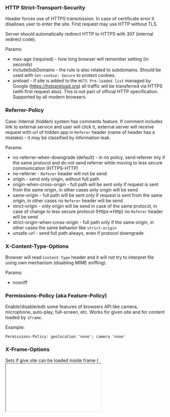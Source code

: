 ### HTTP Strict-Transport-Security

Header forces use of HTTPS transmission. In case of certificate error it disallows user to enter the site.
First request may use HTTP without TLS. 

Server should automatically redirect HTTP to HTTPS with 307 (internal redirect code).

Params:
* max-age (required) - how long browser will remember setting (in seconds)
* includeSubDomains - the rule is also related to subdomains. Should be used with `Set-cookie: Secure` to protect cookies.  
* preload - if site is added to the `HSTS Pre-loaded list` managed by Google (https://hstspreload.org) all traffic will be transferred via HTTPS (with first request also). This is not part of official HTTP specification. Supported by all modern browsers.

### Referrer-Policy

Case: Internal (hidden) system has comments feature. If comment includes link to external service and user will click it, external server will receive request with url of hidden app in `Referer` header (name of header has a mistake) - it may be classified by information leak.

Params:
* no-referrer-when-downgrade (default) - in no policy, send referrer inly if the same protocol and do not send referrer while moving to less secure communication (HTTPS-HTTP)
* no-referrer - `Referer` header will not be send
* origin - send only origin, without full path
* origin-when-cross-origin - full path will be sent only if request is sent from the same origin, in other cases only origin will be send
* same-origin - full path will be sent only if request is sent from the same origin, in other cases no `Referer` header will be send
* strict-origin - only origin will be send in case of the same protocol, in case of change to less secure protocol (Https->Http) no `Referer` header will be send
* strict-origin-when-cross-origin - full path only if the same origin, in other cases the same behavior like `strict-origin`
* unsafe-url - send full path always, even if protocol downgrade

### X-Content-Type-Options

Browser will read `Content-Type` header and it will not try to interpret file using own mechanism (disabling MIME sniffing). 

Params:
* nosniff 

### Permissions-Policy (aka Feature-Policy)

Enable/disable/edit some features of browsers API like camera, microphone, auto-play, full-screen, etc. Works for given site and for content loaded by `iFrame`.

Example:
```
Permissions-Policy: geolocation 'none'; camera 'none'
```

### X-Frame-Options

Sets if give site can be loaded inside frame (<iframe>, <frame>, <embed>, <object>). Protects against Click-jacking attacks - ex. clicking in hidden FB's like.

Params:
* deny - block embedding site inside frames
* sameorigin - allow embedding only inside own origin
* allow-from URI - only specified origins can embed site

The same result can be achieved using `Content-Security-Policy` directive called `frame-ancestors`. 


